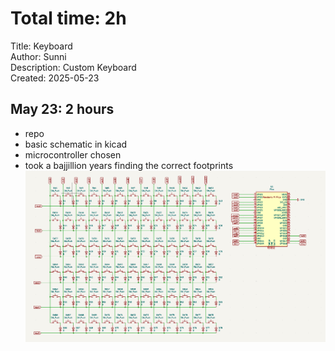 # Total time: 2h
Title: Keyboard </br>
Author: Sunni </br>
Description: Custom Keyboard </br>
Created: 2025-05-23 </br>

## May 23: 2 hours
- repo
- basic schematic in kicad
- microcontroller chosen
- took a bajjillion years finding the correct footprints
![image](./journal-images/schematic1.png)

